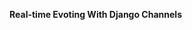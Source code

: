 **Real-time Evoting With Django Channels**

[sample]: https://github.com/rexeze/evoting-django-channels/tree/master/resources/realtime-chat.png "Sample Image"
